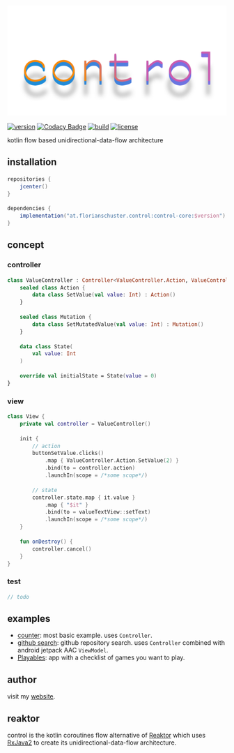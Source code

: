 ![logo](.media/control.png)

[![version](https://img.shields.io/github/v/tag/floschu/control?color=blue&label=version)](https://bintray.com/flosch/control) [![Codacy Badge](https://api.codacy.com/project/badge/Grade/39072347acb94bf79651d7f16bfa63ca)](https://www.codacy.com/manual/floschu/control?utm_source=github.com&amp;utm_medium=referral&amp;utm_content=floschu/control&amp;utm_campaign=Badge_Grade) [![build](https://github.com/floschu/control/workflows/build/badge.svg)](https://github.com/floschu/control/actions) [![license](https://img.shields.io/badge/license-Apache%202.0-blue.svg)](LICENSE)

kotlin flow based unidirectional-data-flow architecture

## installation

``` groovy
repositories {
    jcenter()
}

dependencies {
    implementation("at.florianschuster.control:control-core:$version") // kotlin only module
}
```

## concept

### controller

``` kotlin
class ValueController : Controller<ValueController.Action, ValueController.Mutation, ValueController.State> {
    sealed class Action {
        data class SetValue(val value: Int) : Action()
    }
 
    sealed class Mutation {
        data class SetMutatedValue(val value: Int) : Mutation()
    }
 
    data class State(
        val value: Int
    )
 
    override val initialState = State(value = 0)
}
```

### view

``` kotlin
class View {
    private val controller = ValueController()
    
    init {
        // action
        buttonSetValue.clicks()
            .map { ValueController.Action.SetValue(2) }
            .bind(to = controller.action)
            .launchIn(scope = /*some scope*/)
            
        // state
        controller.state.map { it.value }
            .map { "$it" }
            .bind(to = valueTextView::setText)
            .launchIn(scope = /*some scope*/)
    }
    
    fun onDestroy() {
        controller.cancel()
    }
}
```

### test

``` kotlin
// todo
```

## examples

*   [counter](example-counter): most basic example. uses `Controller`.
*   [github search](example-github): github repository search. uses `Controller` combined with android jetpack AAC `ViewModel`.
*   [Playables](https://github.com/floschu/Playables): app with a checklist of games you want to play.

## author

visit my [website](https://florianschuster.at/).

## reaktor

control is the kotlin coroutines flow alternative of [Reaktor](https://github.com/floschu/Reaktor/) which uses [RxJava2](https://github.com/ReactiveX/RxJava) to create its unidirectional-data-flow architecture.
